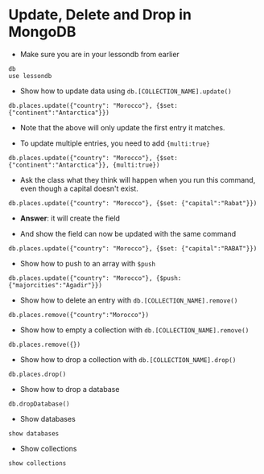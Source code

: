 # Update, Delete and Drop in MongoDB

* Make sure you are in your lessondb from earlier

```
db
use lessondb
```

* Show how to update data using `db.[COLLECTION_NAME].update()`

```
db.places.update({"country": "Morocco"}, {$set: {"continent":"Antarctica"}})
```

* Note that the above will only update the first entry it matches.

* To update multiple entries, you need to add `{multi:true}`

```
db.places.update({"country": "Morocco"}, {$set: {"continent":"Antarctica"}}, {multi:true})
```

* Ask the class what they think will happen when you run this command, even though a capital doesn't exist.

```
db.places.update({"country": "Morocco"}, {$set: {"capital":"Rabat"}})
```

* **Answer**: it will create the field

* And show the field can now be updated with the same command

```
db.places.update({"country": "Morocco"}, {$set: {"capital":"RABAT"}})
```

* Show how to push to an array with `$push`

```
db.places.update({"country": "Morocco"}, {$push: {"majorcities":"Agadir"}})
```

* Show how to delete an entry with `db.[COLLECTION_NAME].remove()`

```
db.places.remove({"country":"Morocco"})
```

* Show how to empty a collection with `db.[COLLECTION_NAME].remove()`

```
db.places.remove({})
```

* Show how to drop a collection with `db.[COLLECTION_NAME].drop()`

```
db.places.drop()
```

* Show how to drop a database

```
db.dropDatabase()
```
* Show databases
```
show databases
```

* Show collections
```
show collections
```